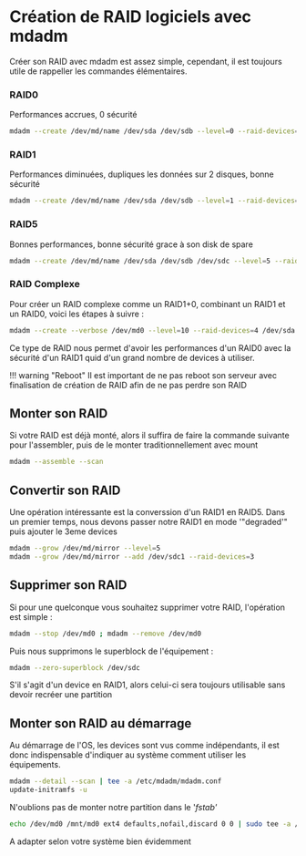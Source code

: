 # Création de RAID logiciels avec mdadm

Créer son RAID avec mdadm est assez simple, cependant, il est toujours
utile de rappeller les commandes élémentaires.

### RAID0

Performances accrues, 0 sécurité

```bash
mdadm --create /dev/md/name /dev/sda /dev/sdb --level=0 --raid-devices=2
```

### RAID1

Performances diminuées, dupliques les données sur 2 disques, bonne
sécurité

```bash
mdadm --create /dev/md/name /dev/sda /dev/sdb --level=1 --raid-devices=2
```

### RAID5

Bonnes performances, bonne sécurité grace à son disk de spare

```bash
mdadm --create /dev/md/name /dev/sda /dev/sdb /dev/sdc --level=5 --raid-devices=3 --bitmap=internal
```

### RAID Complexe

Pour créer un RAID complexe comme un RAID1+0, combinant un RAID1 et un
RAID0, voici les étapes à suivre :

```bash
mdadm --create --verbose /dev/md0 --level=10 --raid-devices=4 /dev/sda /dev/sdb /dev/sdc /dev/sdd
```

Ce type de RAID nous permet d'avoir les performances d'un RAID0 avec
la sécurité d'un RAID1 quid d'un grand nombre de devices à utiliser.

!!! warning "Reboot"
	Il est important de ne pas reboot son serveur avec finalisation de création de RAID afin de ne pas perdre son RAID


## Monter son RAID

Si votre RAID est déjà monté, alors il suffira de faire la commande
suivante pour l'assembler, puis de le monter traditionnellement avec
mount

```bash
mdadm --assemble --scan
```

## Convertir son RAID

Une opération intéressante est la converssion d'un RAID1 en RAID5. Dans
un premier temps, nous devons passer notre RAID1 en mode '"degraded'"
puis ajouter le 3eme devices

```bash
mdadm --grow /dev/md/mirror --level=5
mdadm --grow /dev/md/mirror --add /dev/sdc1 --raid-devices=3
```

## Supprimer son RAID

Si pour une quelconque vous souhaitez supprimer votre RAID, l'opération
est simple :

```bash
mdadm --stop /dev/md0 ; mdadm --remove /dev/md0
```

Puis nous supprimons le superblock de l'équipement :

```bash
mdadm --zero-superblock /dev/sdc
```

S'il s'agit d'un device en RAID1, alors celui-ci sera toujours
utilisable sans devoir recréer une partition

## Monter son RAID au démarrage

Au démarrage de l'OS, les devices sont vus comme indépendants, il est
donc indispensable d'indiquer au système comment utiliser les
équipements.

```bash
mdadm --detail --scan | tee -a /etc/mdadm/mdadm.conf
update-initramfs -u
```

N'oublions pas de monter notre partition dans le '_fstab'_

```bash
echo /dev/md0 /mnt/md0 ext4 defaults,nofail,discard 0 0 | sudo tee -a /etc/fstab
```

A adapter selon votre système bien évidemment
